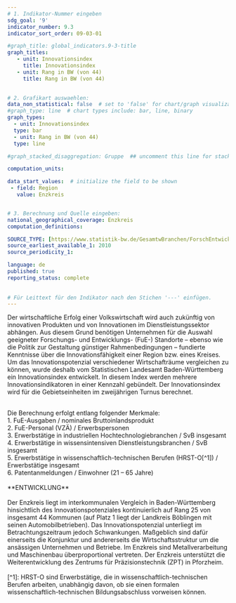 ```yaml
---
# 1. Indikator-Nummer eingeben 
sdg_goal: '9'
indicator_number: 9.3
indicator_sort_order: 09-03-01

#graph_title: global_indicators.9-3-title
graph_titles:
   - unit: Innovationsindex
     title: Innovationsindex
   - unit: Rang in BW (von 44)
     title: Rang in BW (von 44)

 
# 2. Grafikart auswaehlen: 
data_non_statistical: false  # set to 'false' for chart/graph visualization 
#graph_type: line  # chart types include: bar, line, binary 
graph_types:
  - unit: Innovationsindex
  type: bar
  - unit: Rang in BW (von 44)
  type: line

#graph_stacked_disaggregation: Gruppe  ## uncomment this line for stacked bars. eplace 'Geschlecht' with the field of aggregation. 

computation_units:  

data_start_values:  # initialize the field to be shown  
 - field: Region 
   value: Enzkreis


# 3. Berechnung und Quelle eingeben: 
national_geographical_coverage: Enzkreis
computation_definitions: 

SOURCE_TYPE: [https://www.statistik-bw.de/GesamtwBranchen/ForschEntwicklung/Innovation-I_BW.jsp]
source_earliest_available_1: 2010
source_periodicity_1: 

language: de   
published: true 
reporting_status: complete
 
 
# Für Leittext für den Indikator nach den Stichen '---' einfügen. 
---
```

Der wirtschaftliche Erfolg einer Volkswirtschaft wird auch zukünftig von innovativen Produkten und von Innovationen im Dienstleistungssektor abhängen. Aus diesem Grund benötigen Unternehmen für die Auswahl geeigneter Forschungs- und Entwicklungs- (FuE-) Standorte – ebenso wie die Politik zur Gestaltung günstiger Rahmenbedingungen – fundierte Kenntnisse über die Innovationsfähigkeit einer Region bzw. eines Kreises. Um das Innovationspotenzial verschiedener Wirtschafträume vergleichen zu können, wurde deshalb vom Statistischen Landesamt Baden-Württemberg ein Innovationsindex entwickelt. In diesem Index werden mehrere Innovationsindikatoren in einer Kennzahl gebündelt. Der Innovationsindex wird für die Gebietseinheiten im zweijährigen Turnus berechnet. <br>
<br>
<div> Die Berechnung erfolgt entlang folgender Merkmale: <br> 
1. FuE-Ausgaben / nominales Bruttoinlandsprodukt <br>
2. FuE-Personal (VZÄ) / Erwerbspersonen <br>
3. Erwerbstätige in industriellen Hochtechnologiebranchen / SvB insgesamt <br>
4. Erwerbstätige in wissensintensiven Dienstleistungsbranchen / SvB insgesamt <br>
5. Erwerbstätige in wissenschaftlich-technischen Berufen (HRST-O[^1]) / Erwerbstätige insgesamt <br>
6. Patentanmeldungen / Einwohner (21 – 65 Jahre)</div> 
<br>
**ENTWICKLUNG** <br>
<br>
Der Enzkreis liegt im interkommunalen Vergleich in Baden-Württemberg hinsichtlich des Innovationspotenziales kontinuierlich auf Rang 25 von insgesamt 44 Kommunen (auf Platz 1 liegt der Landkreis Böblingen mit seinen Automobilbetrieben). Das Innovationspotenzial unterliegt im Betrachtungszeitraum jedoch Schwankungen. Maßgeblich sind dafür einerseits die Konjunktur und andererseits die Wirtschaftsstruktur um die ansässigen Unternehmen und Betriebe. Im Enzkreis sind Metallverarbeitung und Maschinenbau überproportional vertreten. Der Enzkreis unterstützt die Weiterentwicklung des Zentrums für Präzisionstechnik (ZPT) in Pforzheim.
<br>
<br>
[^1]: HRST-O sind Erwerbstätige, die in wissenschaftlich-technischen Berufen arbeiten, unabhängig davon, ob sie einen formalen wissenschaftlich-technischen Bildungsabschluss vorweisen können.
